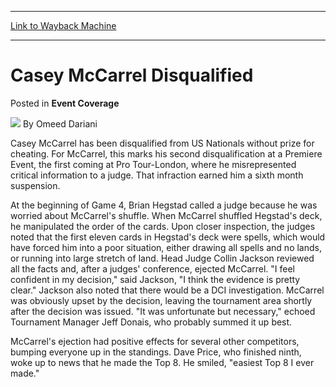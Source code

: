 
---
[Link to Wayback Machine](https://web.archive.org/web/20170715215809/http://magic.wizards.com/en/articles/archive/event-coverage/casey-mccarrel-disqualified-2000-01-01)

[_metadata_:author]:- "Omeed Dariani"
[_metadata_:description]:- "Casey McCarrel has been disqualified from US Nationals without prize for cheating. For McCarrel, this marks his second disqualification at a Premiere Event, the first coming at Pro Tour-London, where he misrepresented critical information to a judge. That infraction earned him a sixth month suspension."
[_metadata_:generator]:- "Drupal 7 (http://drupal.org)"
[_metadata_:node]:- "758431"
[_metadata_:publish_date]:- "2000-01-01"
[_metadata_:source]:- "div-main-content"
[_metadata_:title]:- "Casey McCarrel Disqualified"
[_metadata_:wayback_capture_timestamp]:- "2017-07-15 21:58:09"
[_metadata_:wayback_raw_url]:- "https://web.archive.org/web/20170715215809id_/http://magic.wizards.com/en/articles/archive/event-coverage/casey-mccarrel-disqualified-2000-01-01"
[_metadata_:wayback_url]:- "http://magic.wizards.com/en/articles/archive/event-coverage/casey-mccarrel-disqualified-2000-01-01"
---


Casey McCarrel Disqualified
===========================



 Posted in **Event Coverage**







![](https://media.magic.wizards.com/styles/auth_small/public/generic-avatar-150_457.png)
By Omeed Dariani











Casey McCarrel has been disqualified from US Nationals without prize for cheating. For McCarrel, this marks his second disqualification at a Premiere Event, the first coming at Pro Tour-London, where he misrepresented critical information to a judge. That infraction earned him a sixth month suspension.


At the beginning of Game 4, Brian Hegstad called a judge because he was worried about McCarrel's shuffle. When McCarrel shuffled Hegstad's deck, he manipulated the order of the cards. Upon closer inspection, the judges noted that the first eleven cards in Hegstad's deck were spells, which would have forced him into a poor situation, either drawing all spells and no lands, or running into large stretch of land. Head Judge Collin Jackson reviewed all the facts and, after a judges' conference, ejected McCarrel. "I feel confident in my decision," said Jackson, "I think the evidence is pretty clear." Jackson also noted that there would be a DCI investigation. McCarrel was obviously upset by the decision, leaving the tournament area shortly after the decision was issued. "It was unfortunate but necessary," echoed Tournament Manager Jeff Donais, who probably summed it up best.


McCarrel's ejection had positive effects for several other competitors, bumping everyone up in the standings. Dave Price, who finished ninth, woke up to news that he made the Top 8. He smiled, "easiest Top 8 I ever made."







